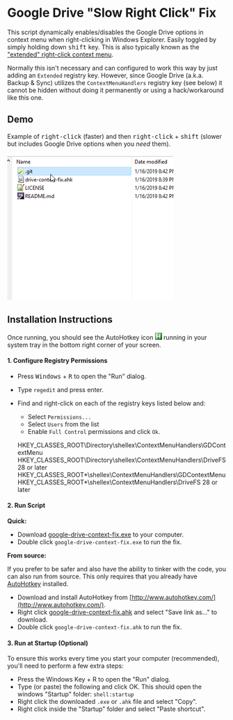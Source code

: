# Google Drive "Slow Right Click" Fix

This script dynamically enables/disables the Google Drive options in context menu when right-clicking in Windows Explorer. Easily toggled by simply holding down <kbd>shift</kbd> key. This is also typically known as the ["extended" right-click context menu](https://tortoisesvn.net/extendedcontextmenu.html).

Normally this isn't necessary and can configured to work this way by just adding an `Extended` registry key. However, since Google Drive (a.k.a. Backup & Sync) utilizes the `ContextMenuHandlers` registry key (see below) it cannot be hidden without doing it permanently or using a hack/workaround like this one. 

## Demo

Example of <kbd>right-click</kbd> (faster) and then <kbd>right-click</kbd> + <kbd>shift</kbd> (slower but includes Google Drive options when you *need* them).  

![Demo](demo.gif)


## Installation Instructions

Once running, you should see the AutoHotkey icon ![AutoHotkey System Tray Icon](images/autohotkey-tray.png) running in your system tray in the bottom right corner of your screen.

#### 1. Configure Registry Permissions

* Press <kbd>Windows</kbd> + <kbd>R</kbd> to open the "Run" dialog.
* Type `regedit` and press enter.
* Find and right-click on each of the registry keys listed below and:
    * Select `Permissions...`
    * Select `Users` from the list
    * Enable `Full Control` permissions and click `Ok`.


	HKEY_CLASSES_ROOT\Directory\shellex\ContextMenuHandlers\GDContextMenu
	HKEY_CLASSES_ROOT\Directory\shellex\ContextMenuHandlers\DriveFS 28 or later
	HKEY_CLASSES_ROOT\*\shellex\ContextMenuHandlers\GDContextMenu
	HKEY_CLASSES_ROOT\*\shellex\ContextMenuHandlers\DriveFS 28 or later


#### 2. Run Script

**Quick:**

* Download [google-drive-context-fix.exe](https://github.com/patricknelson/google-drive-context-fix/raw/master/google-drive-context-fix.exe) to your computer.
* Double click `google-drive-context-fix.exe` to run the fix.

**From source:**

If you prefer to be safer and also have the ability to tinker with the code, you can also run from source. This only requires that you already have [AutoHotkey](http://www.autohotkey.com/) installed. 

* Download and install AutoHotkey from [http://www.autohotkey.com/](http://www.autohotkey.com/).
* Right click [google-drive-context-fix.ahk](https://github.com/patricknelson/google-drive-context-fix/raw/master/google-drive-context-fix.ahk) and select "Save link as..." to download.
* Double click `google-drive-context-fix.ahk` to run the fix. 


#### 3. Run at Startup (Optional)

To ensure this works every time you start your computer (recommended), you'll need to perform a few extra steps:

*  Press the Windows Key + R to open the "Run" dialog.
*  Type (or paste) the following and click OK. This should open the windows "Startup" folder: `shell:startup`
*  Right click the downloaded `.exe` or `.ahk` file and select "Copy".
*  Right click inside the "Startup" folder and select "Paste shortcut".

